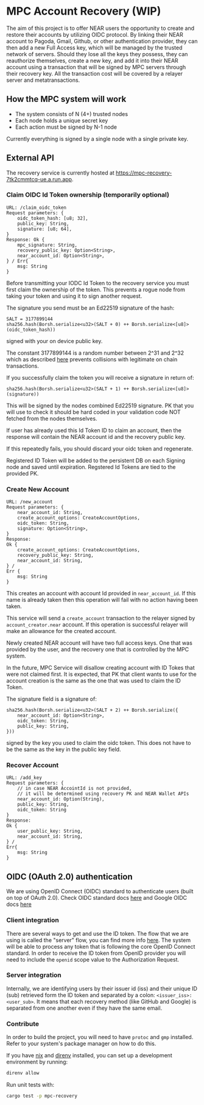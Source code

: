 # MPC Account Recovery (WIP)
The aim of this project is to offer NEAR users the opportunity to create and restore their accounts by utilizing OIDC protocol. By linking their NEAR account to Pagoda, Gmail, Github, or other authentication provider, they can then add a new Full Access key, which will be managed by the trusted network of servers. Should they lose all the keys they possess, they can reauthorize themselves, create a new key, and add it into their NEAR account using a transaction that will be signed by MPC servers through their recovery key. All the transaction cost will be covered by a relayer server and metatransactions.

## How the MPC system will work
- The system consists of N (4+) trusted nodes
- Each node holds a unique secret key
- Each action must be signed by N-1 node

Currently everything is signed by a single node with a single private key.

## External API

The recovery service is currently hosted at <https://mpc-recovery-7tk2cmmtcq-ue.a.run.app>.

### Claim OIDC Id Token ownership (temporarily optional)

    URL: /claim_oidc_token
    Request parameters: {
        oidc_token_hash: [u8; 32],
        public_key: String,
        signature: [u8; 64],
    }
    Response: Ok {
        mpc_signature: String,
        recovery_public_key: Option<String>,
        near_account_id: Option<String>,
    } / Err{
        msg: String
    }

Before transmitting your IODC Id Token to the recovery service you must first claim the ownership of the token. This prevents a rogue node from taking your token and using it to sign another request.

The signature you send must be an Ed22519 signature of the hash:

    SALT = 3177899144
    sha256.hash(Borsh.serialize<u32>(SALT + 0) ++ Borsh.serialize<[u8]>(oidc_token_hash))

signed with your on device public key.

The constant 3177899144 is a random number between 2^31 and 2^32 which as described [here](https://github.com/gutsyphilip/NEPs/blob/8b0b05c3727f0a90b70c6f88791152f54bf5b77f/neps/nep-0413.md#example) prevents collisions with legitimate on chain transactions.

If you successfully claim the token you will receive a signature in return of:

    sha256.hash(Borsh.serialize<u32>(SALT + 1) ++ Borsh.serialize<[u8]>(signature))

This will be signed by the nodes combined Ed22519 signature. PK that you will use to check it should be hard coded in your validation code NOT fetched from the nodes themselves.

If user has already used this Id Token ID to claim an account, then the response will contain the NEAR account id and the recovery public key.

If this repeatedly fails, you should discard your oidc token and regenerate.

Registered ID Token will be added to the persistent DB on each Signing node and saved until expiration. Regstered Id Tokens are tied to the provided PK.


### Create New Account

    URL: /new_account
    Request parameters: {
        near_account_id: String,
        create_account_options: CreateAccountOptions,
        oidc_token: String,
        signature: Option<String>,
    }
    Response:
    Ok {
        create_account_options: CreateAccountOptions,
        recovery_public_key: String,
        near_account_id: String,
    } /
    Err {
        msg: String
    }

This creates an account with account Id provided in `near_account_id`. If this name is already taken then this operation will fail with no action having been taken.

This service will send a `create_account` transaction to the relayer signed by `account_creator.near` account. If this operation is successful relayer will make an allowance for the created account.

Newly created NEAR account will have two full access keys. One that was provided by the user, and the recovery one that is controlled by the MPC system.

In the future, MPC Service will disallow creating account with ID Tokes that were not claimed first. It is expected, that PK that client wants to use for the account creation is the same as the one that was used to claim the ID Token.

The signature field is a signature of:

    sha256.hash(Borsh.serialize<u32>(SALT + 2) ++ Borsh.serialize({
        near_account_id: Option<String>,
        oidc_token: String,
        public_key: String,
    }))

signed by the key you used to claim the oidc token. This does not have to be the same as the key in the public key field.


### Recover Account

    URL: /add_key
    Request parameters: {
        // in case NEAR AccointId is not provided,
        // it will be determined using recovery PK and NEAR Wallet APIs
        near_account_id: Option(String),
        public_key: String,
        oidc_token: String
    }
    Response:
    Ok {
        user_public_key: String,
        near_account_id: String,
    } /
    Err{
        msg: String
    }

## OIDC (OAuth 2.0) authentication

We are using OpenID Connect (OIDC) standard to authenticate users (built on top of OAuth 2.0).
Check OIDC standard docs [here](https://openid.net/specs/openid-connect-core-1_0.html#IDToken) and Google OIDC docs [here](https://developers.google.com/identity/protocols/oauth2/openid-connect)

### Client integration

There are several ways to get and use the ID token. The flow that we are using is called the "server" flow, you can find more info [here](https://developers.google.com/identity/openid-connect/openid-connect#authenticatingtheuser). The system will be able to process any token that is following the core OpenID Connect standard. In order to receive the ID token from OpenID provider you will need to include the `openid` scope value to the Authorization Request.

### Server integration

Internally, we are identifying users by their issuer id (iss) and their unique ID (sub) retrieved form the ID token and separated by a colon: `<issuer_iss>:<user_sub>`. It means that each recovery method (like GitHub and Google) is separated from one another even if they have the same email.

### Contribute

In order to build the project, you will need to have `protoc` and `gmp` installed. Refer to your system's package manager on how to do this.

If you have [nix](https://nixos.org/) and [direnv](https://direnv.net/) installed, you can set up a development environment by running:

```BASH
direnv allow
```

Run unit tests with:
```BASH
cargo test -p mpc-recovery
```
